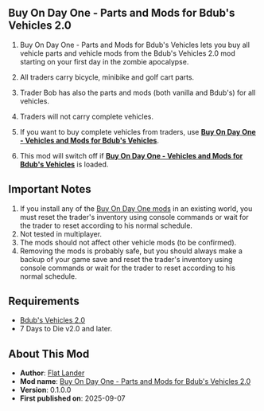 ## Buy On Day One - Parts and Mods for Bdub's Vehicles 2.0

1. Buy On Day One - Parts and Mods for Bdub's Vehicles lets you buy all vehicle parts and vehicle mods from the Bdub's Vehicles 2.0 mod starting on your first day in the zombie apocalypse.

2. All traders carry bicycle, minibike and golf cart parts.

3. Trader Bob has also the parts and mods (both vanilla and Bdub's) for all vehicles. 

4. Traders will not carry complete vehicles. 

5. If you want to buy complete vehicles from traders, use [**Buy On Day One - Vehicles and Mods for Bdub's Vehicles**](https://www.nexusmods.com/7daystodie/mods/8565).

6. This mod will switch off if [**Buy On Day One - Vehicles and Mods for Bdub's Vehicles**](https://www.nexusmods.com/7daystodie/mods/8565) is loaded. 

## Important Notes 
1. If you install any of the [Buy On Day One mods](https://next.nexusmods.com/profile/flatlanderone/mods) in an existing world, you must reset the trader's inventory using console commands or wait for the trader to reset according to his normal schedule.
2. Not tested in multiplayer.
3. The mods should not affect other vehicle mods (to be confirmed).
4. Removing the mods is probably safe, but you should always make a backup of your game save and reset the trader's inventory using console commands or wait for the trader to reset according to his normal schedule.

## Requirements
- [Bdub's Vehicles 2.0](https://www.nexusmods.com/7daystodie/mods/342)
- 7 Days to Die v2.0 and later.

## About This Mod
- **Author**: [Flat Lander](https://github.com/flatlanderone/flatlander-releases)
- **Mod name**: [Buy On Day One - Parts and Mods for Bdub's Vehicles 2.0](https://www.nexusmods.com/7daystodie/mods/8566)
- **Version**: 0.1.0.0
- **First published on**: 2025-09-07

